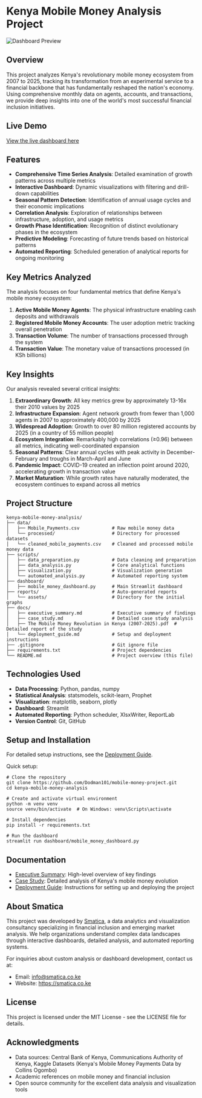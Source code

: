 Kenya Mobile Money Analysis Project
===================================

![Dashboard Preview](https://claude.ai/chat/dashboard_preview.png)

Overview
--------

This project analyzes Kenya's revolutionary mobile money ecosystem from 2007 to 2025, tracking its transformation from an experimental service to a financial backbone that has fundamentally reshaped the nation's economy. Using comprehensive monthly data on agents, accounts, and transactions, we provide deep insights into one of the world's most successful financial inclusion initiatives.

Live Demo
---------

[View the live dashboard here](https://your-streamlit-cloud-url.streamlit.app/)

Features
--------

-   **Comprehensive Time Series Analysis**: Detailed examination of growth patterns across multiple metrics
-   **Interactive Dashboard**: Dynamic visualizations with filtering and drill-down capabilities
-   **Seasonal Pattern Detection**: Identification of annual usage cycles and their economic implications
-   **Correlation Analysis**: Exploration of relationships between infrastructure, adoption, and usage metrics
-   **Growth Phase Identification**: Recognition of distinct evolutionary phases in the ecosystem
-   **Predictive Modeling**: Forecasting of future trends based on historical patterns
-   **Automated Reporting**: Scheduled generation of analytical reports for ongoing monitoring

Key Metrics Analyzed
--------------------

The analysis focuses on four fundamental metrics that define Kenya's mobile money ecosystem:

1.  **Active Mobile Money Agents**: The physical infrastructure enabling cash deposits and withdrawals
2.  **Registered Mobile Money Accounts**: The user adoption metric tracking overall penetration
3.  **Transaction Volume**: The number of transactions processed through the system
4.  **Transaction Value**: The monetary value of transactions processed (in KSh billions)

Key Insights
------------

Our analysis revealed several critical insights:

1.  **Extraordinary Growth**: All key metrics grew by approximately 13-16x their 2010 values by 2025
2.  **Infrastructure Expansion**: Agent network growth from fewer than 1,000 agents in 2007 to approximately 400,000 by 2025
3.  **Widespread Adoption**: Growth to over 80 million registered accounts by 2025 (in a country of 55 million people)
4.  **Ecosystem Integration**: Remarkably high correlations (≥0.96) between all metrics, indicating well-coordinated expansion
5.  **Seasonal Patterns**: Clear annual cycles with peak activity in December-February and troughs in March-April and June
6.  **Pandemic Impact**: COVID-19 created an inflection point around 2020, accelerating growth in transaction value
7.  **Market Maturation**: While growth rates have naturally moderated, the ecosystem continues to expand across all metrics

Project Structure
-----------------

```
kenya-mobile-money-analysis/
├── data/
│   ├── Mobile_Payments.csv            # Raw mobile money data
│   └── processed/                     # Directory for processed datasets
│   └── cleaned_mobile_payments.csv    # Cleaned and processed mobile money data
├── scripts/
│   ├── data_preparation.py            # Data cleaning and preparation
│   ├── data_analysis.py               # Core analytical functions
│   ├── visualization.py               # Visualization generation
│   └── automated_analysis.py          # Automated reporting system
├── dashboard/
│   ├── mobile_money_dashboard.py      # Main Streamlit dashboard
├── reports/                           # Auto-generated reports
│   └── assets/                        # Directory for the initial graphs
├── docs/
│   ├── executive_summary.md           # Executive summary of findings
│   ├── case_study.md                  # Detailed case study analysis
│   ├── The Mobile Money Revolution in Kenya (2007-2025).pdf  # Detailed report of the study
│   └── deployment_guide.md            # Setup and deployment instructions
├── .gitignore                         # Git ignore file
├── requirements.txt                   # Project dependencies
└── README.md                          # Project overview (this file)

```

Technologies Used
-----------------

-   **Data Processing**: Python, pandas, numpy
-   **Statistical Analysis**: statsmodels, scikit-learn, Prophet
-   **Visualization**: matplotlib, seaborn, plotly
-   **Dashboard**: Streamlit
-   **Automated Reporting**: Python scheduler, XlsxWriter, ReportLab
-   **Version Control**: Git, GitHub

Setup and Installation
----------------------

For detailed setup instructions, see the [Deployment Guide](https://github.com/Dodman101/mobile-money-project/blob/main/docs/deployment_guide.md).

Quick setup:

```
# Clone the repository
git clone https://github.com/Dodman101/mobile-money-project.git
cd kenya-mobile-money-analysis

# Create and activate virtual environment
python -m venv venv
source venv/bin/activate  # On Windows: venv\Scripts\activate

# Install dependencies
pip install -r requirements.txt

# Run the dashboard
streamlit run dashboard/mobile_money_dashboard.py

```

Documentation
-------------

-   [Executive Summary](https://github.com/Dodman101/mobile-money-project/blob/main/docs/executive_summary.md): High-level overview of key findings
-   [Case Study](https://github.com/Dodman101/mobile-money-project/blob/main/docs/case_study.md): Detailed analysis of Kenya's mobile money evolution
-   [Deployment Guide](https://github.com/Dodman101/mobile-money-project/blob/main/docs/deployment_guide.md): Instructions for setting up and deploying the project

About Smatica
-------------

This project was developed by [Smatica](https://smatica.co.ke/), a data analytics and visualization consultancy specializing in financial inclusion and emerging market analysis. We help organizations understand complex data landscapes through interactive dashboards, detailed analysis, and automated reporting systems.

For inquiries about custom analysis or dashboard development, contact us at:

-   Email: info@smatica.co.ke
-   Website: https://smatica.co.ke

License
-------

This project is licensed under the MIT License - see the LICENSE file for details.

Acknowledgments
---------------

-   Data sources: Central Bank of Kenya, Communications Authority of Kenya, Kaggle Datasets (Kenya's Mobile Money Payments Data by Collins Ogombo)
-   Academic references on mobile money and financial inclusion
-   Open source community for the excellent data analysis and visualization tools